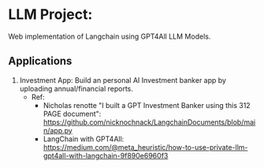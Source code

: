# LLM Project:

Web implementation of Langchain using GPT4All LLM Models.

## Applications

1. Investment App: Build an personal AI Investment banker app by uploading annual/financial reports.
    - Ref:
        - Nicholas renotte "I built a GPT Investment Banker using this 312 PAGE document": https://github.com/nicknochnack/LangchainDocuments/blob/main/app.py
        - LangChain with GPT4All: https://medium.com/@meta_heuristic/how-to-use-private-llm-gpt4all-with-langchain-9f890e6960f3


